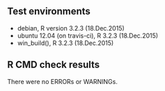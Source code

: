 ## Test environments
* debian, R version 3.2.3 (18.Dec.2015)
* ubuntu 12.04 (on travis-ci), R 3.2.3 (18.Dec.2015)
* win_build(), R 3.2.3 (18.Dec.2015)

## R CMD check results
There were no ERRORs or WARNINGs. 
